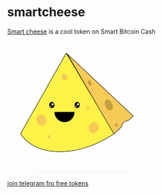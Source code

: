 # smartcheese


[Smart cheese](https://adnjoo.github.io/smartcheese/) is a cool token on Smart Bitcoin Cash

[<img src='./cheese.png' width='300'>](https://adnjoo.github.io/smartcheese/)

[join telegram fro free tokens](https://t.me/joinchat/1oPLhg9Y1fYxNDJh)